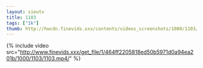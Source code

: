 ```yaml
--- 
layout: sieutv
title: 1103
tags: ["1k"]
thumb: http://hwcdn.finevids.xxx/contents/videos_screenshots/1000/1103/preview.mp4.jpg
---
```

{% include video src="http://www.finevids.xxx/get_file/1/464ff2205818ed50b5971d0a94ea201b/1000/1103/1103.mp4/" %} 
